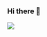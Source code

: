 ### Hi there 👋

<!--
**seul1230/seul1230** is a ✨ _special_ ✨ repository because its `README.md` (this file) appears on your GitHub profile.

Here are some ideas to get you started:

- 🔭 I’m currently working on ...
- 🌱 I’m currently learning ...
- 👯 I’m looking to collaborate on ...
- 🤔 I’m looking for help with ...
- 💬 Ask me about ...
- 📫 How to reach me: ...
- 😄 Pronouns: ...
- ⚡ Fun fact: ...
-->

<a href="https://www.notion.so/28cdd2a0063a4921a05ea72330353c82" target="_blank"><img src="https://img.shields.io/badge/notion-#000000?style=?style-flat-square&logo-appveyor&logo=notion&logoColor=#000000"/></a>
